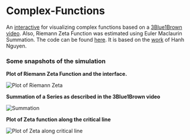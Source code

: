 # Complex-Functions
An [interactive](https://prajwalsouza.github.io/Experiments/Complex-Functions.html) for visualizing complex functions based on a [3Blue1Brown video](https://www.youtube.com/watch?v=sD0NjbwqlYw).
Also, Riemann Zeta Function was estimated using Euler Maclaurin Summation. The code can be found [here](https://github.com/prajwalsouza/Complex-Functions/blob/master/zetaEMS.html). It is based on the [work](https://math.dartmouth.edu/archive/m56s13/public_html/Nguyen_proj.pdf) of Hanh Nguyen.  

### Some snapshots of the simulation

**Plot of Riemann Zeta Function and the interface.** 

![Plot of Riemann Zeta](https://github.com/prajwalsouza/Complex-Functions/blob/master/Zeta-point05Resolution.PNG "Plot of Riemann Zeta Function")

**Summation of a Series as described in the 3Blue1Brown video**

![Summation](https://github.com/prajwalsouza/Complex-Functions/blob/master/Summation.PNG "Summation of a Series as described in the 3Blue1Brown video")

**Plot of Zeta function along the critical line**

![Plot of Zeta along critical line](https://github.com/prajwalsouza/Complex-Functions/blob/master/critical-line.PNG "Plot of Zeta function along the critical line")




